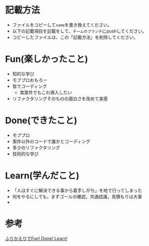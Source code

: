# 記載方法
* ファイルをコピーして`name`を書き換えてください。
* 以下の記載項目を記載をして、`チームのブランチ`にpushしてください。
* コピーしたファイルは、この「記載方法」を削除してください。

# Fun(楽しかったこと)
* 知的な学び
* モブプロおもろー
* 皆でコーディング
  * 実案件でもこれ導入したい
* リファクタリングそのものの面白さを改めて実感

# Done(できたこと)
* モブプロ
* 案件以外のコードで誰かとコーディング
* 多少のリファクタリング
* 技術的な学び

# Learn(学んだこと)
* 「人はすぐに解決できる事から着手しがち」を地で行ってしまった
* 何をやるにしても，まずゴールの確認，共通認識，見積もりは大事
*

# 参考
[ふりかえりでFun! Done! Learn!](https://www.ogis-ri.co.jp/otc/hiroba/others/ActivityPocket/FunDoneLearn.html)
